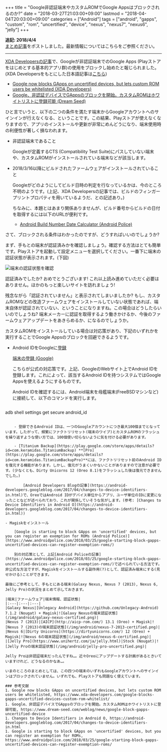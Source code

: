 +++
title = "Google非認証端末やカスタムROMでGoogle Appsはブロックされるのか?"
date = "2018-03-27T21:03:00+09:00"
lastmod = "2018-04-04T20:03:00+09:00"
categories = ["Android"]
tags = ["android", "gapps", "custom", "rom", "uncertified", "device", "nexus", "nexus7", "nexus6", "jelly"]
+++

**追記: 2018/4/4**  
[まとめ記事](/post/android-gapps-uncertified-device-2/)をポストしました。最新情報についてはこちらをご参照ください。

___

[XDA Developersの記事](https://www.xda-developers.com/google-blocks-gapps-uncertified-devices-custom-rom-whitelist/)で、Googleが非認証端末でのGoogle Apps (Playストアをはじめとする基本的アプリ群)の使用をブロックし始めたと報じられました。(XDA Developersをもとにした日本語記事は[こちら](https://www.dream-seed.com/weblog/news/google-block-gapps-uncertified-device))

- [Google now blocks GApps on uncertified devices, but lets custom ROM users be whitelisted (XDA Developers)](https://www.xda-developers.com/google-blocks-gapps-uncertified-devices-custom-rom-whitelist/)
- [Google、非認証デバイスでGAppsのブロックを開始。カスタムROMはホワイトリストに登録可能 (Dream Seed)](https://www.dream-seed.com/weblog/news/google-block-gapps-uncertified-device)

ひと言でいうと、以下の二つの条件を満たす端末からGoogleアカウントへのサインインが行えなくなる、ということです。この結果、Playストアが使えなくなりますので、アプリのインストールや更新が非常にめんどうになり、端末使用時の利便性が著しく損なわれます。

- 非認証端末であること

    Googleが定義するCTS (Compatibility Test Suite)にパスしていない端末や、カスタムROMがインストールされている端末などが該当します。

- 2018/3/16以降にビルドされたファームウェアがインストールされていること

    Googleがどのようにしてビルド日時の判定を行なっているかは、今のところ不明のようです。(上記、XDA Developersの記事では、ビルドのフィンガープリントプロパティを用いているようだ、との記述あり。)
    
    ちなみに、本題とはあまり関係ありませんが、ビルド番号からビルドの日付を取得するには以下のURLが便利です。

    - [Android Build Number Date Calculator (Android Police)](https://www.androidpolice.com/android-build-number-date-calculator/)

さて、ブロックされる条件はわかったのですが、どうすればいいのでしょうか?

まず、手もとの端末が認証済みかを確認しましょう。確認する方法はとても簡単です。Playストアを起動して設定メニューを選択してください。一番下に端末の認証状態が表示されます。(下図)

![端末の認証状態を確認](/img/android/play-store-certified.png)

認証済みでしたか? おめでとうございます! これ以上読み進めていただく必要はありません。ほかのもっと楽しいサイトを訪れましょう!

残念ながら「認証されていません」と表示されてしまいましたか? もし、カスタムROMなどの改造ファームウェアをインストールしていない状態であれば、端末自体が認証されていない、ということになりますね。この場合はどうしたらいいのでしょうね? 端末メーカーに認証を取得するよう働きかけるか、今後のファームウェアアップデートをあきらめるか、になるのでしょうか。

カスタムROMをインストールしている場合は対応策があり、下記のいずれかを実行することでGoogle Appsのブロックを回避できるようです。

- Android IDをGoogleに[登録](https://www.google.com/android/uncertified/)

    [端末の登録 (Google)](https://www.google.com/android/uncertified/)

    こちらが公式の対応策です。上記、GoogleのWebサイト上でAndroid IDを登録します。これによって、該当するAndroid IDを持つシステムではGoogle Appsを使えるようにするものです。
    
    Android IDを確認するには、Android端末を母艦端末(FreeBSDマシンなど)に接続して、以下のコマンドを実行します。
    
    ``` shell
adb shell settings get secure android_id
```

    - 登録できるAndroid IDは、一つのGoogleアカウントにつき最大100個までとなっています。したがって、頻繁にファクトリリセット(端末のワイプ)とカスタムROMのフラッシュを繰り返すような使い方では、100個使い切らないように気を付ける必要があります。

    - [Titanium Backup](https://play.google.com/store/apps/details?id=com.keramidas.TitaniumBackup) **[Pro](https://play.google.com/store/apps/details?id=com.keramidas.TitaniumBackupPro)**には、ファクトリリセット前のAndroid IDを復元する機能があります。しかし、復元がうまくいかないことがありますので注意が必要です。(少なくとも、Dirty Unicorns 12 (Oreo 8.1)をフラッシュした後は復元できませんでした。)
    
        [Android Developers Blogの記事](https://android-developers.googleblog.com/2017/04/changes-to-device-identifiers-in.html)で、OreoではAndroid IDがデバイス単位からアプリ、ユーザ単位のIDに変更になったことなどが述べられており、これが関係していそうな気がします。(参考: [Changes to Device Identifiers in Android O](https://android-developers.googleblog.com/2017/04/changes-to-device-identifiers-in.html))

- Magiskをインストール
    
    [Google is starting to block GApps on 'uncertified' devices, but you can register an exemption for ROMs (Android Police)](https://www.androidpolice.com/2018/03/25/google-starting-block-gapps-uncertified-devices-can-register-exemption-roms/)

    別の対応策として、上記[Android Policeの記事](https://www.androidpolice.com/2018/03/25/google-starting-block-gapps-uncertified-devices-can-register-exemption-roms/)で述べられている方法です。非公式な方法ですが、Magiskをインストールする副作用(?)として、認証済み端末にする(見せかける)ことができます。

最後にご参考として、手もとにある端末(Galaxy Nexus, Nexus 7 (2013), Nexus 6, Jelly Pro)の状況をまとめて示しておきます。

|端末|ファームウェア|端末情報、認証状態|
|:---|:---|:---|
|Galaxy Nexus|[Unlegacy Android](https://github.com/Unlegacy-Android) 7.1.2 (Nougat) + Magisk|![Galaxy Nexusの端末認証状態](/img/android/galaxy-nexus-certified.png)|
|Nexus 7 (2013)|[AICP](http://aicp-rom.com/) 13.1 (Oreo) + Magisk|![Nexus 7 (2013)の端末認証状態](/img/android/nexus-7-2013-certified.png)|
|Nexus 6|[Dirty Unicorns](https://dirtyunicorns.com/) 12 (Oreo) + Magisk|![Nexus 6の端末認証状態](/img/android/nexus-6-certified.png)|
|[Jelly Pro](https://www.unihertz.com/ja/jelly.html)|Stock (Nougat)|![Jelly Proの端末認証状態](/img/android/jelly-pro-uncertified.png)|

Jelly Proは非認証端末だったんですね…。近々Oreoにアップデートする計画があるときいていますけれど、どうなるのかなあ…。

いまのところのまとめとしては、この四つの端末のいずれもGoogleアカウントへのサインインはブロックされていません。いずれでも、Playストアも問題なく使えています。

### 参考文献
1. Google now blocks GApps on uncertified devices, but lets custom ROM users be whitelisted, https://www.xda-developers.com/google-blocks-gapps-uncertified-devices-custom-rom-whitelist/
1. Google、非認証デバイスでGAppsのブロックを開始。カスタムROMはホワイトリストに登録可能, https://www.dream-seed.com/weblog/news/google-block-gapps-uncertified-device
1. Changes to Device Identifiers in Android O, https://android-developers.googleblog.com/2017/04/changes-to-device-identifiers-in.html
1. Google is starting to block GApps on 'uncertified' devices, but you can register an exemption for ROMs, https://www.androidpolice.com/2018/03/25/google-starting-block-gapps-uncertified-devices-can-register-exemption-roms/
